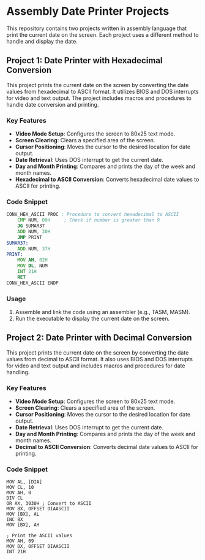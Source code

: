 # Assembly Date Printer Projects

This repository contains two projects written in assembly language that print the current date on the screen. Each project uses a different method to handle and display the date.

## Project 1: Date Printer with Hexadecimal Conversion

This project prints the current date on the screen by converting the date values from hexadecimal to ASCII format. It utilizes BIOS and DOS interrupts for video and text output. The project includes macros and procedures to handle date conversion and printing.

### Key Features

- **Video Mode Setup**: Configures the screen to 80x25 text mode.
- **Screen Clearing**: Clears a specified area of the screen.
- **Cursor Positioning**: Moves the cursor to the desired location for date output.
- **Date Retrieval**: Uses DOS interrupt to get the current date.
- **Day and Month Printing**: Compares and prints the day of the week and month names.
- **Hexadecimal to ASCII Conversion**: Converts hexadecimal date values to ASCII for printing.

### Code Snippet

```asm
CONV_HEX_ASCII PROC ; Procedure to convert hexadecimal to ASCII
    CMP NUM, 09H     ; Check if number is greater than 9
    JG SUMAR37
    ADD NUM, 30H
    JMP PRINT
SUMAR37:
    ADD NUM, 37H
PRINT:  
    MOV AH, 02H
    MOV DL, NUM
    INT 21H
    RET
CONV_HEX_ASCII ENDP
```
### Usage

1.  Assemble and link the code using an assembler (e.g., TASM, MASM).
2.  Run the executable to display the current date on the screen.

## Project 2: Date Printer with Decimal Conversion

This project prints the current date on the screen by converting the date values from decimal to ASCII format. It also uses BIOS and DOS interrupts for video and text output and includes macros and procedures for date handling.

### Key Features

-   **Video Mode Setup**: Configures the screen to 80x25 text mode.
-   **Screen Clearing**: Clears a specified area of the screen.
-   **Cursor Positioning**: Moves the cursor to the desired location for date output.
-   **Date Retrieval**: Uses DOS interrupt to get the current date.
-   **Day and Month Printing**: Compares and prints the day of the week and month names.
-   **Decimal to ASCII Conversion**: Converts decimal date values to ASCII for printing.

### Code Snippet

```assembly
MOV AL, [DIA]
MOV CL, 10
MOV AH, 0
DIV CL
OR AX, 3030H ; Convert to ASCII
MOV BX, OFFSET DIAASCII
MOV [BX], AL
INC BX
MOV [BX], AH

; Print the ASCII values
MOV AH, 09
MOV DX, OFFSET DIAASCII
INT 21H
```